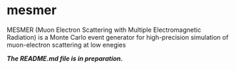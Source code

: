 # mesmer
MESMER (Muon Electron Scattering with Multiple Electromagnetic Radiation) is a Monte Carlo event generator for high-precision simulation of muon-electron scattering at low enegies

***The README.md file is in preparation.***
